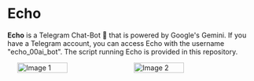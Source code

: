 # Echo

**Echo** is a Telegram Chat-Bot 🤖 that is powered by Google's Gemini. If you have a Telegram account, you can access Echo with the username "echo_00ai_bot". The script running Echo is provided in this repository.


<div style="display: flex; justify-content: center; gap: 10px;">
  <img src="https://github.com/user-attachments/assets/cb2b7173-4905-4ed0-891e-2ac58acaf4f0" style="width: 45%;" alt="Image 1">
  <img src="https://github.com/user-attachments/assets/6a65fd2c-5593-48f8-af03-ef528ba5c184" style="width: 45%;" alt="Image 2">
</div>
